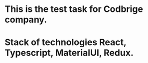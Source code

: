 # This is the test task for Codbrige company.

# Stack of technologies React, Typescript, MaterialUI, Redux.
